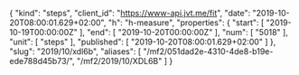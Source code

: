 {
  "kind": "steps",
  "client_id": "https://www-api.jvt.me/fit",
  "date": "2019-10-20T08:00:01.629+02:00",
  "h": "h-measure",
  "properties": {
    "start": [
      "2019-10-19T00:00:00Z"
    ],
    "end": [
      "2019-10-20T00:00:00Z"
    ],
    "num": [
      "5018"
    ],
    "unit": [
      "steps"
    ],
    "published": [
      "2019-10-20T08:00:01.629+02:00"
    ]
  },
  "slug": "2019/10/xdl6b",
  "aliases": [
    "/mf2/051dad2e-4310-4de8-b19e-ede788d45b73/",
    "/mf2/2019/10/XDL6B"
  ]
}
